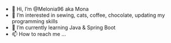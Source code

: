 - 👋 Hi, I’m @Melonia96 aka Mona
- 👀 I’m interested in sewing, cats, coffee, chocolate, updating my programming skills
- 🌱 I’m currently learning Java & Spring Boot
- 📫 How to reach me ...

<!---
Melonia96/Melonia96 is a ✨ special ✨ repository because its `README.md` (this file) appears on your GitHub profile.
You can click the Preview link to take a look at your changes.
--->
